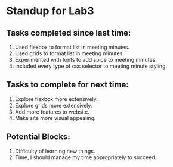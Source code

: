 # Standup for Lab3
## Tasks completed since last time:
1. Used flexbox to format list in meeting minutes.
2. Used grids to format list in meeting minutes.
3. Experimented with fonts to add spice to meeting minutes.
4. Included every type of css selector to meeting minute styling.
   
## Tasks to complete for next time:
1. Explore flexbox more extensively.
2. Explore grids more extensively.
3. Add more features to website.
4. Make site more visual appealing.
   
## Potential Blocks:
1. Difficulty of learning new things.
2. Time, I should manage my time appropriately to succeed.